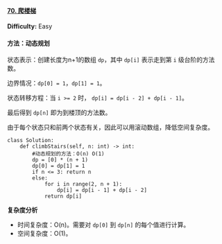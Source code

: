 #### [70. 爬楼梯](https://leetcode-cn.com/problems/climbing-stairs/)

**Difficulty:** Easy

#### 方法：动态规划

状态表示：创建长度为n+1的数组 `dp`，其中 `dp[i]` 表示走到第 `i` 级台阶的方法数。

边界情况：`dp[0] = 1`，`dp[1] = 1`。

状态转移方程：当 `i >= 2` 时， `dp[i] = dp[i - 2] + dp[i - 1]`。

最后得到 `dp[n]` 即为到楼顶的方法数。

由于每个状态只和前两个状态有关，因此可以用滚动数组，降低空间复杂度。

```
class Solution:
    def climbStairs(self, n: int) -> int:
        #动态规划的方法：O(n) O(1)
        dp = [0] * (n + 1)
        dp[0] = dp[1] = 1
        if n <= 3: return n
        else:
            for i in range(2, n + 1):
                dp[i] = dp[i - 1] + dp[i - 2]
            return dp[i]
```

**复杂度分析**

- 时间复杂度：O(n)。需要对 `dp[0]` 到 `dp[n]` 的每个值进行计算。
- 空间复杂度：O(1)。